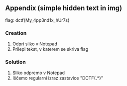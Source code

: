 ## Appendix (simple hidden text in img)
flag: dctf{My_4pp3nd1x_hUr7s}

### Creation
1. Odpri sliko v Notepad
2. Prilepi tekst, v katerem se skriva flag

### Solution
1. Sliko odpremo v Notepad
2. Iščemo regularni izraz zastavice "DCTF{.*}"
